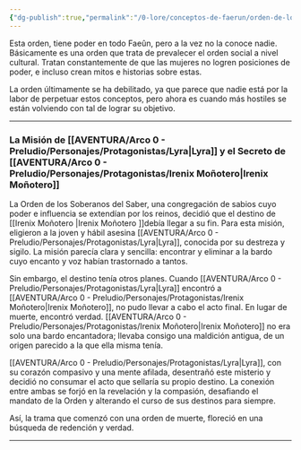 ```yaml
---
{"dg-publish":true,"permalink":"/0-lore/conceptos-de-faerun/orden-de-los-soberanos-del-saber/","dgPassFrontmatter":true,"noteIcon":""}
---
```


Esta orden, tiene poder en todo Faeûn, pero a la vez no la conoce nadie. Básicamente es una orden que trata de prevalecer el orden social a nivel cultural. Tratan constantemente de que las mujeres no logren posiciones de poder, e incluso crean mitos e historias sobre estas.

La orden últimamente se ha debilitado, ya que parece que nadie está por la labor de perpetuar estos conceptos, pero ahora es cuando más hostiles se están volviendo con tal de lograr su objetivo.

***
### La Misión de [[AVENTURA/Arco 0 - Preludio/Personajes/Protagonistas/Lyra\|Lyra]] y el Secreto de [[AVENTURA/Arco 0 - Preludio/Personajes/Protagonistas/Irenix Moñotero\|Irenix Moñotero]]

La Orden de los Soberanos del Saber, una congregación de sabios cuyo poder e influencia se extendían por los reinos, decidió que el destino de [[Irenix Moñotero \|Irenix Moñotero ]]debía llegar a su fin. Para esta misión, eligieron a la joven y hábil asesina [[AVENTURA/Arco 0 - Preludio/Personajes/Protagonistas/Lyra\|Lyra]], conocida por su destreza y sigilo. La misión parecía clara y sencilla: encontrar y eliminar a la bardo cuyo encanto y voz habían trastornado a tantos.

Sin embargo, el destino tenía otros planes. Cuando [[AVENTURA/Arco 0 - Preludio/Personajes/Protagonistas/Lyra\|Lyra]] encontró a [[AVENTURA/Arco 0 - Preludio/Personajes/Protagonistas/Irenix Moñotero\|Irenix Moñotero]], no pudo llevar a cabo el acto final. En lugar de muerte, encontró verdad. [[AVENTURA/Arco 0 - Preludio/Personajes/Protagonistas/Irenix Moñotero\|Irenix Moñotero]] no era solo una bardo encantadora; llevaba consigo una maldición antigua, de un origen parecido a la que ella misma tenía.

[[AVENTURA/Arco 0 - Preludio/Personajes/Protagonistas/Lyra\|Lyra]], con su corazón compasivo y una mente afilada, desentrañó este misterio y decidió no consumar el acto que sellaría su propio destino. La conexión entre ambas se forjó en la revelación y la compasión, desafiando el mandato de la Orden y alterando el curso de sus destinos para siempre.

Así, la trama que comenzó con una orden de muerte, floreció en una búsqueda de redención y verdad.

---

